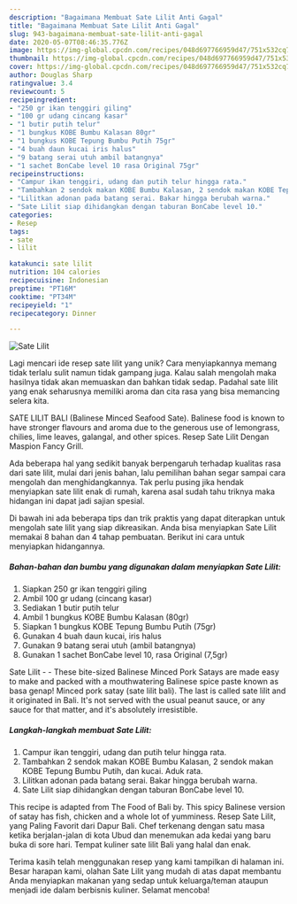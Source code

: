 ```yaml
---
description: "Bagaimana Membuat Sate Lilit Anti Gagal"
title: "Bagaimana Membuat Sate Lilit Anti Gagal"
slug: 943-bagaimana-membuat-sate-lilit-anti-gagal
date: 2020-05-07T08:46:35.776Z
image: https://img-global.cpcdn.com/recipes/048d697766959d47/751x532cq70/sate-lilit-foto-resep-utama.jpg
thumbnail: https://img-global.cpcdn.com/recipes/048d697766959d47/751x532cq70/sate-lilit-foto-resep-utama.jpg
cover: https://img-global.cpcdn.com/recipes/048d697766959d47/751x532cq70/sate-lilit-foto-resep-utama.jpg
author: Douglas Sharp
ratingvalue: 3.4
reviewcount: 5
recipeingredient:
- "250 gr ikan tenggiri giling"
- "100 gr udang cincang kasar"
- "1 butir putih telur"
- "1 bungkus KOBE Bumbu Kalasan 80gr"
- "1 bungkus KOBE Tepung Bumbu Putih 75gr"
- "4 buah daun kucai iris halus"
- "9 batang serai utuh ambil batangnya"
- "1 sachet BonCabe level 10 rasa Original 75gr"
recipeinstructions:
- "Campur ikan tenggiri, udang dan putih telur hingga rata."
- "Tambahkan 2 sendok makan KOBE Bumbu Kalasan, 2 sendok makan KOBE Tepung Bumbu Putih, dan kucai. Aduk rata."
- "Lilitkan adonan pada batang serai. Bakar hingga berubah warna."
- "Sate Lilit siap dihidangkan dengan taburan BonCabe level 10."
categories:
- Resep
tags:
- sate
- lilit

katakunci: sate lilit 
nutrition: 104 calories
recipecuisine: Indonesian
preptime: "PT16M"
cooktime: "PT34M"
recipeyield: "1"
recipecategory: Dinner

---
```



![Sate Lilit](https://img-global.cpcdn.com/recipes/048d697766959d47/751x532cq70/sate-lilit-foto-resep-utama.jpg)

Lagi mencari ide resep sate lilit yang unik? Cara menyiapkannya memang tidak terlalu sulit namun tidak gampang juga. Kalau salah mengolah maka hasilnya tidak akan memuaskan dan bahkan tidak sedap. Padahal sate lilit yang enak seharusnya memiliki aroma dan cita rasa yang bisa memancing selera kita.

SATE LILIT BALI (Balinese Minced Seafood Sate). Balinese food is known to have stronger flavours and aroma due to the generous use of lemongrass, chilies, lime leaves, galangal, and other spices. Resep Sate Lilit Dengan Maspion Fancy Grill.

Ada beberapa hal yang sedikit banyak berpengaruh terhadap kualitas rasa dari sate lilit, mulai dari jenis bahan, lalu pemilihan bahan segar sampai cara mengolah dan menghidangkannya. Tak perlu pusing jika hendak menyiapkan sate lilit enak di rumah, karena asal sudah tahu triknya maka hidangan ini dapat jadi sajian spesial.


Di bawah ini ada beberapa tips dan trik praktis yang dapat diterapkan untuk mengolah sate lilit yang siap dikreasikan. Anda bisa menyiapkan Sate Lilit memakai 8 bahan dan 4 tahap pembuatan. Berikut ini cara untuk menyiapkan hidangannya.

<!--inarticleads1-->

##### Bahan-bahan dan bumbu yang digunakan dalam menyiapkan Sate Lilit:

1. Siapkan 250 gr ikan tenggiri giling
1. Ambil 100 gr udang (cincang kasar)
1. Sediakan 1 butir putih telur
1. Ambil 1 bungkus KOBE Bumbu Kalasan (80gr)
1. Siapkan 1 bungkus KOBE Tepung Bumbu Putih (75gr)
1. Gunakan 4 buah daun kucai, iris halus
1. Gunakan 9 batang serai utuh (ambil batangnya)
1. Gunakan 1 sachet BonCabe level 10, rasa Original (7,5gr)


Sate Lilit - - These bite-sized Balinese Minced Pork Satays are made easy to make and packed with a mouthwatering Balinese spice paste known as basa genap! Minced pork satay (sate lilit bali). The last is called sate lilit and it originated in Bali. It&#39;s not served with the usual peanut sauce, or any sauce for that matter, and it&#39;s absolutely irresistible. 

<!--inarticleads2-->

##### Langkah-langkah membuat Sate Lilit:

1. Campur ikan tenggiri, udang dan putih telur hingga rata.
1. Tambahkan 2 sendok makan KOBE Bumbu Kalasan, 2 sendok makan KOBE Tepung Bumbu Putih, dan kucai. Aduk rata.
1. Lilitkan adonan pada batang serai. Bakar hingga berubah warna.
1. Sate Lilit siap dihidangkan dengan taburan BonCabe level 10.


This recipe is adapted from The Food of Bali by. This spicy Balinese version of satay has fish, chicken and a whole lot of yumminess. Resep Sate Lilit, yang Paling Favorit dari Dapur Bali. Chef terkenang dengan satu masa ketika berjalan-jalan di kota Ubud dan menemukan ada kedai yang baru buka di sore hari. Tempat kuliner sate lilit Bali yang halal dan enak. 

Terima kasih telah menggunakan resep yang kami tampilkan di halaman ini. Besar harapan kami, olahan Sate Lilit yang mudah di atas dapat membantu Anda menyiapkan makanan yang sedap untuk keluarga/teman ataupun menjadi ide dalam berbisnis kuliner. Selamat mencoba!
